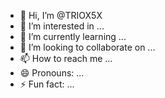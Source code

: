 - 👋 Hi, I’m @TRIOX5X
- 👀 I’m interested in ...
- 🌱 I’m currently learning ...
- 💞️ I’m looking to collaborate on ...
- 📫 How to reach me ...
- 😄 Pronouns: ...
- ⚡ Fun fact: ...

<!---
TRIOX5X/TRIOX5X is a ✨ special ✨ repository because its `README.md` (this file) appears on your GitHub profile.
You can click the Preview link to take a look at your changes.
--->
